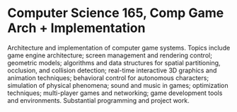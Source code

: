 # Computer Science 165, Comp Game Arch + Implementation

Architecture and implementation of computer game systems. Topics include game engine architecture; screen management and rendering control; geometric models; algorithms and data structures for spatial partitioning, occlusion, and collision detection; real-time interactive 3D graphics and animation techniques; behavioral control for autonomous characters; simulation of physical phenomena; sound and music in games; optimization techniques; multi-player games and networking; game development tools and environments. Substantial programming and project work.
